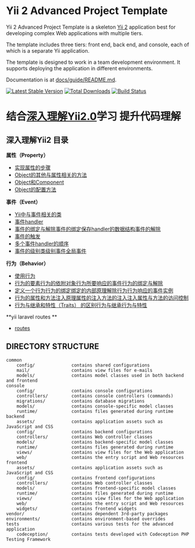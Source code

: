 Yii 2 Advanced Project Template
===============================

Yii 2 Advanced Project Template is a skeleton [Yii 2](http://www.yiiframework.com/) application best for
developing complex Web applications with multiple tiers.

The template includes three tiers: front end, back end, and console, each of which
is a separate Yii application.

The template is designed to work in a team development environment. It supports
deploying the application in different environments.

Documentation is at [docs/guide/README.md](docs/guide/README.md).

[![Latest Stable Version](https://poser.pugx.org/yiisoft/yii2-app-advanced/v/stable.png)](https://packagist.org/packages/yiisoft/yii2-app-advanced)
[![Total Downloads](https://poser.pugx.org/yiisoft/yii2-app-advanced/downloads.png)](https://packagist.org/packages/yiisoft/yii2-app-advanced)
[![Build Status](https://travis-ci.org/yiisoft/yii2-app-advanced.svg?branch=master)](https://travis-ci.org/yiisoft/yii2-app-advanced)

# 结合[深入理解Yii2.0](http://www.digpage.com/index.html)学习 提升代码理解

## 深入理解Yii2 目录

**属性（Property）**

- [实现属性的步骤](http://www.digpage.com/property.html#id2)
- [Object的其他与属性相关的方法](http://www.digpage.com/property.html#object)
- [Object和Component](http://www.digpage.com/property.html#objectcomponent)
- [Object的配置方法](http://www.digpage.com/property.html#object-config)

**事件（Event）**

- [Yii中与事件相关的类](http://www.digpage.com/event.html#yii)
- [事件handler](http://www.digpage.com/event.html#handler)
- [事件的绑定与解除](http://www.digpage.com/event.html#id2)[事件的绑定](http://www.digpage.com/event.html#id3)[保存handler的数据结构](http://www.digpage.com/event.html#id4)[事件的解除](http://www.digpage.com/event.html#id5)
- [事件的触发](http://www.digpage.com/event.html#id6)
- [多个事件handler的顺序](http://www.digpage.com/event.html#id7)
- [事件的级别](http://www.digpage.com/event.html#id8)[类级别事件](http://www.digpage.com/event.html#id9)[全局事件](http://www.digpage.com/event.html#id10)

**行为（Behavior）**

- [使用行为](http://www.digpage.com/behavior.html#id2)
- [行为的要素](http://www.digpage.com/behavior.html#id3)[行为的依附对象](http://www.digpage.com/behavior.html#id4)[行为所要响应的事件](http://www.digpage.com/behavior.html#id5)[行为的绑定与解除](http://www.digpage.com/behavior.html#id6)
- [定义一个行为](http://www.digpage.com/behavior.html#id7)[行为的绑定](http://www.digpage.com/behavior.html#id8)[绑定的内部原理](http://www.digpage.com/behavior.html#id11)[解除行为](http://www.digpage.com/behavior.html#id12)[行为响应的事件实例](http://www.digpage.com/behavior.html#id13)
- [行为的属性和方法注入原理](http://www.digpage.com/behavior.html#id14)[属性的注入](http://www.digpage.com/behavior.html#id15)[方法的注入](http://www.digpage.com/behavior.html#id16)[注入属性与方法的访问控制](http://www.digpage.com/behavior.html#id17)
- [行为与继承和特性（Traits） 的区别](http://www.digpage.com/behavior.html#traits)[行为与继承](http://www.digpage.com/behavior.html#id18)[行为与特性](http://www.digpage.com/behavior.html#id19)

**yii laravel routes **

- [routes](https://github.com/missxiaolin/yii-routes)

DIRECTORY STRUCTURE
-------------------

```
common
    config/              contains shared configurations
    mail/                contains view files for e-mails
    models/              contains model classes used in both backend and frontend
console
    config/              contains console configurations
    controllers/         contains console controllers (commands)
    migrations/          contains database migrations
    models/              contains console-specific model classes
    runtime/             contains files generated during runtime
backend
    assets/              contains application assets such as JavaScript and CSS
    config/              contains backend configurations
    controllers/         contains Web controller classes
    models/              contains backend-specific model classes
    runtime/             contains files generated during runtime
    views/               contains view files for the Web application
    web/                 contains the entry script and Web resources
frontend
    assets/              contains application assets such as JavaScript and CSS
    config/              contains frontend configurations
    controllers/         contains Web controller classes
    models/              contains frontend-specific model classes
    runtime/             contains files generated during runtime
    views/               contains view files for the Web application
    web/                 contains the entry script and Web resources
    widgets/             contains frontend widgets
vendor/                  contains dependent 3rd-party packages
environments/            contains environment-based overrides
tests                    contains various tests for the advanced application
    codeception/         contains tests developed with Codeception PHP Testing Framework
```
